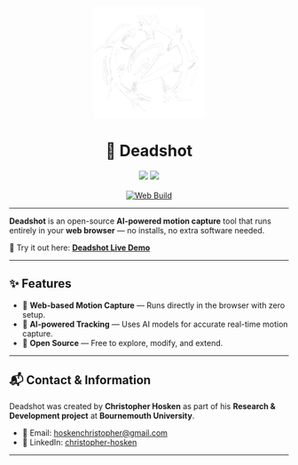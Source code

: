 <p align="center">
  <img src="./public/logo.png" alt="Deadshot Logo" width="200"/>
</p>

<h1 align="center">🎯 Deadshot</h1>

<div align="center">
  <img src="https://img.shields.io/badge/Vite-646CFF?logo=vite&logoColor=fff"/>
  <img src="https://img.shields.io/badge/React_Typescript-%2320232a.svg?logo=react&logoColor=%2361DAFB"/>
  <br></br>
  <a href="https://github.com/cjhosken/deadshot/actions/workflows/main.yml">
    <img src="https://github.com/cjhosken/deadshot/actions/workflows/main.yml/badge.svg?branch=main" alt="Web Build"/>
  </a>
</div>

---

**Deadshot** is an open-source **AI-powered motion capture** tool that runs entirely in your **web browser** — no installs, no extra software needed.  

🚀 Try it out here: [**Deadshot Live Demo**](https://cjhosken.github.io/deadshot/)  

---

## ✨ Features

- 🎥 **Web-based Motion Capture** — Runs directly in the browser with zero setup.  
- 🤖 **AI-powered Tracking** — Uses AI models for accurate real-time motion capture.  
- 🧩 **Open Source** — Free to explore, modify, and extend.

---

## 📬 Contact & Information

Deadshot was created by **Christopher Hosken** as part of his **Research & Development project** at **Bournemouth University**.  

- 📧 Email: [hoskenchristopher@gmail.com](mailto:hoskenchristopher@gmail.com)  
- 🔗 LinkedIn: [christopher-hosken](https://www.linkedin.com/in/christopher-hosken/)  

---
